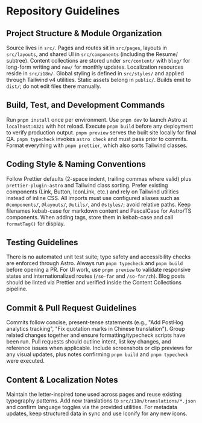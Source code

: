 # Repository Guidelines

## Project Structure & Module Organization
Source lives in `src/`. Pages and routes sit in `src/pages`, layouts in `src/layouts`, and shared UI in `src/components` (including the Resume/ subtree). Content collections are stored under `src/content/` with `blog/` for long-form writing and `now/` for monthly updates. Localization resources reside in `src/i18n/`. Global styling is defined in `src/styles/` and applied through Tailwind v4 utilities. Static assets belong in `public/`. Builds emit to `dist/`; do not edit files there manually.

## Build, Test, and Development Commands
Run `pnpm install` once per environment. Use `pnpm dev` to launch Astro at `localhost:4321` with hot reload. Execute `pnpm build` before any deployment to verify production output. `pnpm preview` serves the built site locally for final QA. `pnpm typecheck` invokes `astro check` and must pass prior to commits. Format everything with `pnpm prettier`, which also sorts Tailwind classes.

## Coding Style & Naming Conventions
Follow Prettier defaults (2-space indent, trailing commas where valid) plus `prettier-plugin-astro` and Tailwind class sorting. Prefer existing components (Link, Button, IconLink, etc.) and rely on Tailwind utilities instead of inline CSS. All imports must use configured aliases such as `@components/`, `@layouts/`, `@utils/`, and `@styles/`; avoid relative paths. Keep filenames kebab-case for markdown content and PascalCase for Astro/TS components. When adding tags, store them in kebab-case and call `formatTag()` for display.

## Testing Guidelines
There is no automated unit test suite; type safety and accessibility checks are enforced through Astro. Always run `pnpm typecheck` and `pnpm build` before opening a PR. For UI work, use `pnpm preview` to validate responsive states and internationalized routes (`/so-far` and `/so-far/zh`). Blog posts should be linted via Prettier and verified inside the Content Collections pipeline.

## Commit & Pull Request Guidelines
Commits follow concise, present-tense statements (e.g., "Add PostHog analytics tracking", "Fix quotation marks in Chinese translation"). Group related changes together and ensure formatting/typecheck scripts have been run. Pull requests should outline intent, list key changes, and reference issues when applicable. Include screenshots or clip previews for any visual updates, plus notes confirming `pnpm build` and `pnpm typecheck` were executed.

## Content & Localization Notes
Maintain the letter-inspired tone used across pages and reuse existing typography patterns. Add new translations to `src/i18n/translations/*.json` and confirm language toggles via the provided utilities. For metadata updates, keep structured data in sync and use Iconify for any new icons.

